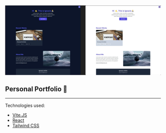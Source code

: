 ![dark and light mode comparison](/src/images/dark-and-light.png)

## Personal Portfolio 💼

---

Technologies used:

- [Vite.JS](https://vitejs.org/)
- [React](https://reactjs.org/)
- [Tailwind CSS](https://tailwindcss.com/)
